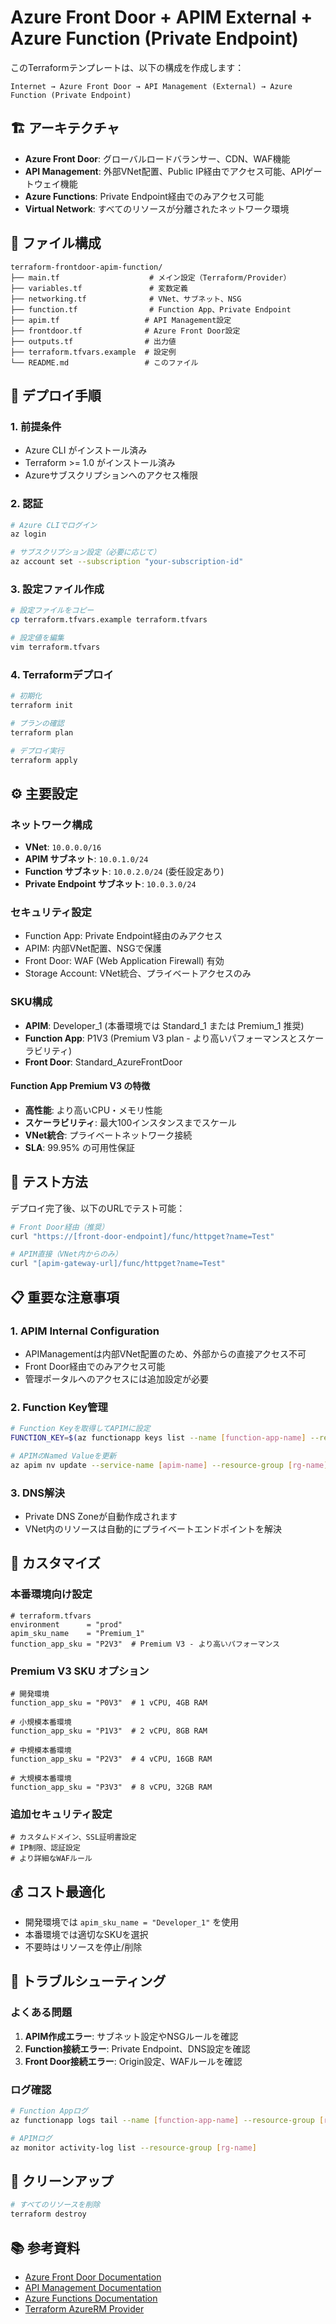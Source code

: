 # Azure Front Door + APIM External + Azure Function (Private Endpoint)

このTerraformテンプレートは、以下の構成を作成します：

```
Internet → Azure Front Door → API Management (External) → Azure Function (Private Endpoint)
```

## 🏗️ アーキテクチャ

- **Azure Front Door**: グローバルロードバランサー、CDN、WAF機能
- **API Management**: 外部VNet配置、Public IP経由でアクセス可能、APIゲートウェイ機能
- **Azure Functions**: Private Endpoint経由でのみアクセス可能
- **Virtual Network**: すべてのリソースが分離されたネットワーク環境

## 📁 ファイル構成

```
terraform-frontdoor-apim-function/
├── main.tf                    # メイン設定（Terraform/Provider）
├── variables.tf               # 変数定義
├── networking.tf              # VNet、サブネット、NSG
├── function.tf                # Function App、Private Endpoint
├── apim.tf                   # API Management設定
├── frontdoor.tf              # Azure Front Door設定
├── outputs.tf                # 出力値
├── terraform.tfvars.example  # 設定例
└── README.md                 # このファイル
```

## 🚀 デプロイ手順

### 1. 前提条件

- Azure CLI がインストール済み
- Terraform >= 1.0 がインストール済み
- Azureサブスクリプションへのアクセス権限

### 2. 認証

```bash
# Azure CLIでログイン
az login

# サブスクリプション設定（必要に応じて）
az account set --subscription "your-subscription-id"
```

### 3. 設定ファイル作成

```bash
# 設定ファイルをコピー
cp terraform.tfvars.example terraform.tfvars

# 設定値を編集
vim terraform.tfvars
```

### 4. Terraformデプロイ

```bash
# 初期化
terraform init

# プランの確認
terraform plan

# デプロイ実行
terraform apply
```

## ⚙️ 主要設定

### ネットワーク構成

- **VNet**: `10.0.0.0/16`
- **APIM サブネット**: `10.0.1.0/24`
- **Function サブネット**: `10.0.2.0/24` (委任設定あり)
- **Private Endpoint サブネット**: `10.0.3.0/24`

### セキュリティ設定

- Function App: Private Endpoint経由のみアクセス
- APIM: 内部VNet配置、NSGで保護
- Front Door: WAF (Web Application Firewall) 有効
- Storage Account: VNet統合、プライベートアクセスのみ

### SKU構成

- **APIM**: Developer_1 (本番環境では Standard_1 または Premium_1 推奨)
- **Function App**: P1V3 (Premium V3 plan - より高いパフォーマンスとスケーラビリティ)
- **Front Door**: Standard_AzureFrontDoor

#### Function App Premium V3 の特徴
- **高性能**: より高いCPU・メモリ性能
- **スケーラビリティ**: 最大100インスタンスまでスケール
- **VNet統合**: プライベートネットワーク接続
- **SLA**: 99.95% の可用性保証

## 🧪 テスト方法

デプロイ完了後、以下のURLでテスト可能：

```bash
# Front Door経由（推奨）
curl "https://[front-door-endpoint]/func/httpget?name=Test"

# APIM直接（VNet内からのみ）
curl "[apim-gateway-url]/func/httpget?name=Test"
```

## 📋 重要な注意事項

### 1. APIM Internal Configuration

- APIManagementは内部VNet配置のため、外部からの直接アクセス不可
- Front Door経由でのみアクセス可能
- 管理ポータルへのアクセスには追加設定が必要

### 2. Function Key管理

```bash
# Function Keyを取得してAPIMに設定
FUNCTION_KEY=$(az functionapp keys list --name [function-app-name] --resource-group [rg-name] --query "functionKeys.default" -o tsv)

# APIMのNamed Valueを更新
az apim nv update --service-name [apim-name] --resource-group [rg-name] --named-value-id function-key --value $FUNCTION_KEY
```

### 3. DNS解決

- Private DNS Zoneが自動作成されます
- VNet内のリソースは自動的にプライベートエンドポイントを解決

## 🔧 カスタマイズ

### 本番環境向け設定

```hcl
# terraform.tfvars
environment      = "prod"
apim_sku_name    = "Premium_1"
function_app_sku = "P2V3"  # Premium V3 - より高いパフォーマンス
```

### Premium V3 SKU オプション

```hcl
# 開発環境
function_app_sku = "P0V3"  # 1 vCPU, 4GB RAM

# 小規模本番環境
function_app_sku = "P1V3"  # 2 vCPU, 8GB RAM

# 中規模本番環境
function_app_sku = "P2V3"  # 4 vCPU, 16GB RAM

# 大規模本番環境
function_app_sku = "P3V3"  # 8 vCPU, 32GB RAM
```

### 追加セキュリティ設定

```hcl
# カスタムドメイン、SSL証明書設定
# IP制限、認証設定
# より詳細なWAFルール
```

## 💰 コスト最適化

- 開発環境では `apim_sku_name = "Developer_1"` を使用
- 本番環境では適切なSKUを選択
- 不要時はリソースを停止/削除

## 🐛 トラブルシューティング

### よくある問題

1. **APIM作成エラー**: サブネット設定やNSGルールを確認
2. **Function接続エラー**: Private Endpoint、DNS設定を確認
3. **Front Door接続エラー**: Origin設定、WAFルールを確認

### ログ確認

```bash
# Function Appログ
az functionapp logs tail --name [function-app-name] --resource-group [rg-name]

# APIMログ
az monitor activity-log list --resource-group [rg-name]
```

## 🧹 クリーンアップ

```bash
# すべてのリソースを削除
terraform destroy
```

## 📚 参考資料

- [Azure Front Door Documentation](https://docs.microsoft.com/azure/frontdoor/)
- [API Management Documentation](https://docs.microsoft.com/azure/api-management/)
- [Azure Functions Documentation](https://docs.microsoft.com/azure/azure-functions/)
- [Terraform AzureRM Provider](https://registry.terraform.io/providers/hashicorp/azurerm/latest)
